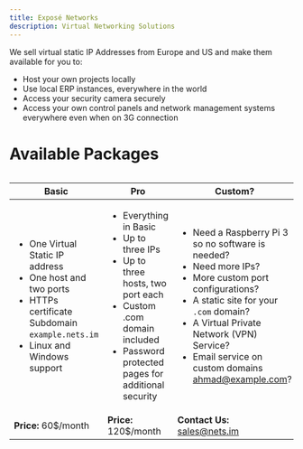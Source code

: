 ```yaml
---
title: Exposé Networks
description: Virtual Networking Solutions
---
```


We sell virtual static IP Addresses from Europe and US and make them 
available for you to:

 - Host your own projects locally
 - Use local ERP instances, everywhere in the world
 - Access your security camera securely
 - Access your own control panels and network management systems everywhere even when on 3G connection


# Available Packages

<table>
    
</table>

| Basic | Pro | Custom? |
| --- | --- | --- |
| <ul><li>One Virtual Static IP address </li> <li>One host and two ports </li> <li>HTTPs certificate Subdomain `example.nets.im` </li> <li>Linux and Windows support </li> </ul>| <ul><li>Everything in Basic </li> <li>Up to three IPs </li> <li>Up to three hosts, two port each </li> <li>Custom .com domain included </li> <li>Password protected pages for additional security </li></ul>| <ul><li>Need a Raspberry Pi 3 so no software is needed? </li> <li>Need more IPs? </li> <li>More custom port configurations? </li> <li>A static site for your `.com` domain? </li> <li>A Virtual Private Network (VPN) Service? </li> <li>Email service on custom domains ahmad@example.com?</li></ul> |
| **Price:** 60$/month | **Price:** 120$/month | **Contact Us:** sales@nets.im |

